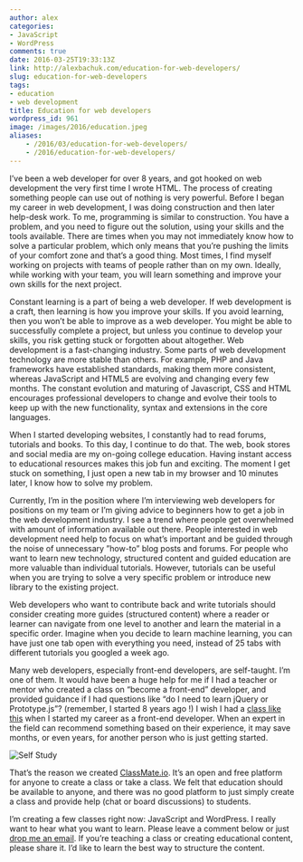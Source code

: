 ```yaml
---
author: alex
categories:
- JavaScript
- WordPress
comments: true
date: 2016-03-25T19:33:13Z
link: http://alexbachuk.com/education-for-web-developers/
slug: education-for-web-developers
tags:
- education
- web development
title: Education for web developers
wordpress_id: 961
image: /images/2016/education.jpeg
aliases:
    - /2016/03/education-for-web-developers/
    - /2016/education-for-web-developers/
---
```


I’ve been a web developer for over 8 years, and got hooked on web development the very first time I wrote HTML.  The process of creating something people can use out of nothing is very powerful. Before I began my career in web development, I was doing construction and then later help-desk work. To me, programming is similar to construction. You have a problem, and you need to figure out the solution, using your skills and the tools available. There are times when you may not immediately know how to solve a particular problem, which only means that you’re pushing the limits of your comfort zone and that’s a good thing. Most times, I find myself working on projects with teams of people rather than on my own.  Ideally, while working with your team, you will learn something and improve your own skills for the next project.


Constant learning is a part of being a web developer. If web development is a craft, then learning is how you improve your skills. If you avoid learning, then you won’t be able to improve as a web developer. You might be able to successfully complete a project, but unless you continue to develop your skills, you risk getting stuck or forgotten about altogether. Web development is a fast-changing industry. Some parts of web development technology are more stable than others. For example, PHP and Java frameworks have established standards, making them more consistent, whereas JavaScript and HTML5 are evolving and changing every few months.  The constant evolution and maturing of Javascript, CSS and HTML encourages professional developers to change and evolve their tools to keep up with the new functionality, syntax and extensions in the core languages.


When I started developing websites, I constantly had to read forums, tutorials and books. To this day, I continue to do that. The web, book stores and social media are my on-going college education. Having instant access to educational resources makes this job fun and exciting. The moment I get stuck on something, I just open a new tab in my browser and 10 minutes later, I know how to solve my problem.


Currently, I’m in the position where I’m interviewing web developers for positions on my team or I’m giving advice to beginners how to get a job in the web development industry. I see a trend where people get overwhelmed with amount of information available out there. People interested in web development need help to focus on what’s important and be guided through the noise of unnecessary ”how-to” blog posts and forums. For people who want to learn new technology, structured content and guided education are more valuable than individual tutorials. However, tutorials can be useful when you are trying to solve a very specific problem or introduce new library to the existing project.


Web developers who want to contribute back and write tutorials should consider creating more guides (structured content) where a reader or learner can navigate from one level to another and learn the material in a specific order. Imagine when you decide to learn machine learning, you can have just one tab open with everything you need, instead of 25 tabs with different tutorials you googled a week ago.


Many web developers, especially front-end developers, are self-taught. I’m one of them. It would have been a huge help for me if I had a teacher or mentor who created a class on “become a front-end” developer, and provided guidance if I had questions like “do I need to learn jQuery or Prototype.js”? (remember, I started 8 years ago !) I wish I had a [class like this](https://app.classmate.io/classes/details/uAGtQcEFrAgNYLEes) when I started my career as a front-end developer.  When an expert in the field can recommend something based on their experience, it may save months, or even years, for another person who is just getting started.

![Self Study](/images/2016/self-study.jpeg)

That’s the reason we created [ClassMate.io](http://classmate.io/). It’s an open and free platform for anyone to create a class or take a class. We felt that education should be available to anyone, and there was no good platform to just simply create a class and provide help (chat or board discussions) to students.


I’m creating a few classes right now: JavaScript and WordPress. I really want to hear what you want to learn. Please leave a comment below or just [drop me an email](http://alexbachuk.com/contact/). If you’re teaching a class or creating educational content, please share it. I’d like to learn the best way to structure the content.
